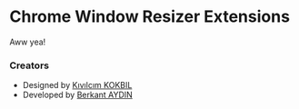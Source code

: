 # Chrome Window Resizer Extensions

Aww yea!

### Creators

- Designed by [Kıvılcım KOKBIL](https://github.com/kivilcim)
- Developed by [Berkant AYDIN](https://github.com/berkantaydin)

